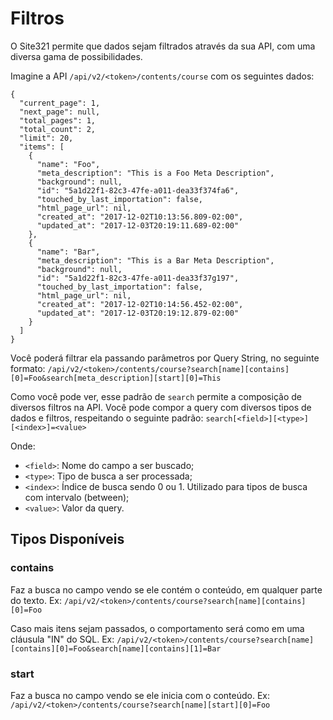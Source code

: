 # Filtros

O Site321 permite que dados sejam filtrados através da sua API, com uma diversa gama de possibilidades.

Imagine a API `/api/v2/<token>/contents/course` com os seguintes dados:

```
{
  "current_page": 1,
  "next_page": null,
  "total_pages": 1,
  "total_count": 2,
  "limit": 20,
  "items": [
    {
      "name": "Foo",
      "meta_description": "This is a Foo Meta Description",
      "background": null,
      "id": "5a1d22f1-82c3-47fe-a011-dea33f374fa6",
      "touched_by_last_importation": false,
      "html_page_url": nil,
      "created_at": "2017-12-02T10:13:56.809-02:00",
      "updated_at": "2017-12-03T20:19:11.689-02:00"
    },
    {
      "name": "Bar",
      "meta_description": "This is a Bar Meta Description",
      "background": null,
      "id": "5a1d22f1-82c3-47fe-a011-dea33f37g197",
      "touched_by_last_importation": false,
      "html_page_url": nil,
      "created_at": "2017-12-02T10:14:56.452-02:00",
      "updated_at": "2017-12-03T20:19:12.879-02:00"
    }
  ]
}
```

Você poderá filtrar ela passando parâmetros por Query String, no seguinte formato: `/api/v2/<token>/contents/course?search[name][contains][0]=Foo&search[meta_description][start][0]=This`

Como você pode ver, esse padrão de `search` permite a composição de diversos filtros na API. Você pode compor a query com diversos tipos de dados e filtros, respeitando o seguinte padrão: ```search[<field>][<type>][<index>]=<value>``` 

Onde:

*  ```<field>```: Nome do campo a ser buscado;
*  ```<type>```: Tipo de busca a ser processada;
*  ```<index>```: Índice de busca sendo 0 ou 1. Utilizado para tipos de busca com intervalo (between);
*  ```<value>```: Valor da query.

## Tipos Disponíveis

### contains

Faz a busca no campo vendo se ele contém o conteúdo, em qualquer parte do texto. Ex: `/api/v2/<token>/contents/course?search[name][contains][0]=Foo`

Caso mais itens sejam passados, o comportamento será como em uma cláusula "IN" do SQL. Ex: `/api/v2/<token>/contents/course?search[name][contains][0]=Foo&search[name][contains][1]=Bar`

### start

Faz a busca no campo vendo se ele inicia com o conteúdo. Ex: `/api/v2/<token>/contents/course?search[name][start][0]=Foo`

